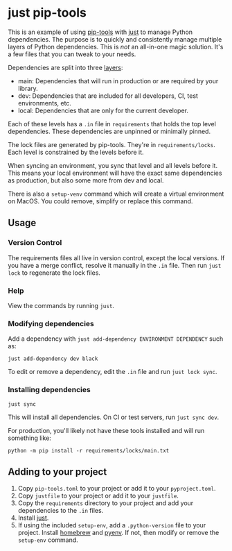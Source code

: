 # just pip-tools

This is an example of using [pip-tools](https://github.com/jazzband/pip-tools/) with [just](https://github.com/casey/just) to manage Python dependencies. The purpose is to quickly and consistently manage multiple layers of Python dependencies. This is _not_ an all-in-one magic solution. It's a few files that you can tweak to your needs.

Dependencies are split into three [layers](https://github.com/jazzband/pip-tools#workflow-for-layered-requirements):

- main: Dependencies that will run in production or are required by your library.
- dev: Dependencies that are included for all developers, CI, test environments, etc.
- local: Dependencies that are only for the current developer.

Each of these levels has a `.in` file in `requirements` that holds the top level dependencies. These dependencies are unpinned or minimally pinned.

The lock files are generated by pip-tools. They're in `requirements/locks`. Each level is constrained by the levels before it.

When syncing an environment, you sync that level and all levels before it. This means your local environment will have the exact same dependencies as production, but also some more from dev and local.

There is also a `setup-venv` command which will create a virtual environment on MacOS. You could remove, simplify or replace this command.

## Usage

### Version Control

The requirements files all live in version control, except the local versions. If you have a merge conflict, resolve it manually in the `.in` file. Then run `just lock` to regenerate the lock files.

### Help

View the commands by running `just`.

### Modifying dependencies

Add a dependency with `just add-dependency ENVIRONMENT DEPENDENCY` such as:
 
    just add-dependency dev black

To edit or remove a dependency, edit the `.in` file and run `just lock sync`.

### Installing dependencies

    just sync

This will install all dependencies. On CI or test servers, run `just sync dev`. 

For production, you'll likely not have these tools installed and will run something like:
    
    python -m pip install -r requirements/locks/main.txt


## Adding to your project

1. Copy `pip-tools.toml` to your project or add it to your `pyproject.toml`.
2. Copy `justfile` to your project or add it to your `justfile`.
3. Copy the `requirements` directory to your project and add your dependencies to the `.in` files.
4. Install [just](https://github.com/casey/just#installation).
5. If using the included `setup-env`, add a `.python-version` file to your project. Install [homebrew](https://docs.brew.sh/Installation) and [pyenv](https://formulae.brew.sh/formula/pyenv). If not, then modify or remove the `setup-env` command.